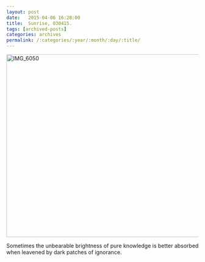 ```yaml
---
layout: post
date:	2015-04-06 16:28:00
title:  Sunrise, 030415.
tags: [archived-posts]
categories: archives
permalink: /:categories/:year/:month/:day/:title/
---
```

<a href="https://www.flickr.com/photos/86494503@N00/16865010168" title="IMG_6050 by mohandep, on Flickr"><img src="https://farm8.staticflickr.com/7668/16865010168_2764b78d47_z.jpg" width="640" height="480" alt="IMG_6050"></a>


Sometimes the unbearable brightness of pure knowledge is better absorbed when leavened by dark patches of ignorance.
